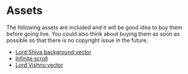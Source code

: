 # Assets

The following assets are included and it will be good
idea to buy them before going live. You could also
think about buying them as soon as possible so that
there is no copyright issue in the future.

- [Lord Shiva background vector](https://www.dreamstime.com/stock-illustration-shiva-maha-shivaratri-lord-lotus-position-sacred-hindu-traditional-symbols-trishul-sound-om-ritual-drum-damaru-image67454869)
- [Infinite scroll](https://infinite-scroll.com)
- [Lord Vishnu vector](https://vecras.com/products/shri-vishnu-vector-illustration)